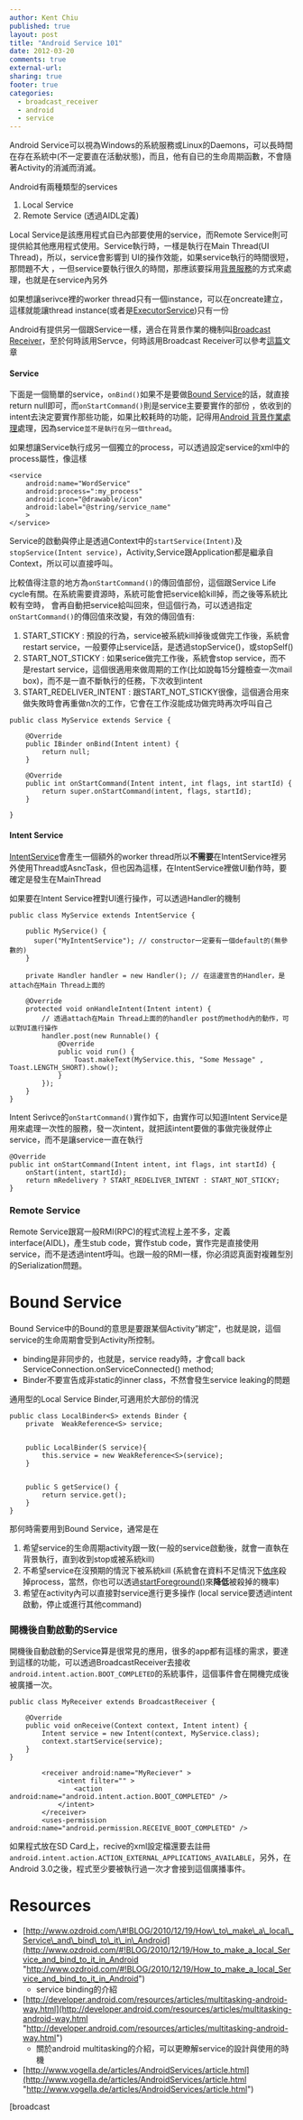 ```yaml
---
author: Kent Chiu
published: true
layout: post
title: "Android Service 101"
date: 2012-03-20
comments: true
external-url:
sharing: true
footer: true
categories:
  - broadcast_receiver
  - android
  - service
---
```





Android
Service可以視為Windows的系統服務或Linux的Daemons，可以長時間在存在系統中(不一定要直在活動狀態)，而且，他有自已的生命周期函數，不會隨著Activity的消滅而消滅。

Android有兩種類型的services

1.  Local Service
2.  Remote Service (透過AIDL定義)

Local Service是該應用程式自已內部要使用的service，而Remote
Service則可提供給其他應用程式使用。Service執行時，一樣是執行在Main
Thread(UI Thread)，所以，service會影響到
UI的操作效能，如果service執行的時間很短，那問題不大
，一但service要執行很久的時間，那應該要採用[背景服務](http://wiki.kent-chiu.com/doku.php?id=android:background_processing "android:background_processing")的方式來處理，也就是在service內另外

如果想讓serivce裡的worker
thread只有一個instance，可以在oncreate建立，這樣就能讓thread
instance(或者是[ExecutorService](http://developer.android.com/reference/java/util/concurrent/ExecutorService.html "http://developer.android.com/reference/java/util/concurrent/ExecutorService.html"))只有一份

Android有提供另一個跟Service一樣，適合在背景作業的機制叫[Broadcast
Receiver](http://developer.android.com/reference/android/content/BroadcastReceiver.html "http://developer.android.com/reference/android/content/BroadcastReceiver.html")，至於何時該用Servce，何時該用Broadcast
Receiver可以參考[這篇](http://developer.android.com/resources/articles/multitasking-android-way.html "http://developer.android.com/resources/articles/multitasking-android-way.html")文章

#### Service

下面是一個簡單的service，`onBind()`如果不是要做[Bound
Service](#bound_service "android:service_101 ↵")的話，就直接return
null即可，而`onStartCommand()`則是service主要要實作的部份
，依收到的intent去決定要實作那些功能，如果比較耗時的功能，記得用[Android
背景作業處理](http://wiki.kent-chiu.com/doku.php?id=android:background_processing "android:background_processing")處理，因為service`並不是執行在另一個thread`。

如果想讓Service執行成另一個獨立的process，可以透過設定service的xml中的process屬性，像這樣

```
<service
    android:name="WordService"
    android:process=":my_process" 
    android:icon="@drawable/icon"
    android:label="@string/service_name"
    >
</service>
```

Service的啟動與停止是透過Context中的`startService(Intent)`及`stopService(Intent service)`，Activity,Service跟Application都是繼承自Context，所以可以直接呼叫。

比較值得注意的地方為`onStartCommand()`的傳回值部份，這個跟Service Life
cycle有關。在系統需要資源時，系統可能會把service給kill掉，而之後等系統比較有空時，
會再自動把service給叫回來，但這個行為，可以透過指定`onStartCommand()`的傳回值來改變，有效的傳回值有:

1.  START\_STICKY :
    預設的行為，service被系統kill掉後或做完工作後，系統會restart
    service，一般要停止service話，是透過stopService()，或stopSelf()
2.  START\_NOT\_STICKY : 如果serice做完工作後，系統會stop
    service，而不是restart
    service，這個很適用來做周期的工作(比如說每15分鐘檢查一次mail
    box)，而不是一直不斷執行的任務，下次收到intent
3.  START\_REDELIVER\_INTENT :
    跟START\_NOT\_STICKY很像，這個適合用來做失敗時會再重做n次的工作，它會在工作沒能成功做完時再次呼叫自己

```
public class MyService extends Service {
 
    @Override
    public IBinder onBind(Intent intent) {
        return null;
    }
 
    @Override
    public int onStartCommand(Intent intent, int flags, int startId) {
        return super.onStartCommand(intent, flags, startId);
    }
 
}
```

#### Intent Service

[IntentService](http://developer.android.com/reference/android/app/IntentService.html "http://developer.android.com/reference/android/app/IntentService.html")會產生一個額外的worker
thread所以**不需要**在IntentService裡另外使用Thread或AsncTask，但也因為這樣，在IntentService裡做UI動作時，要確定是發生在MainThread

如果要在Intent Service裡對UI進行操作，可以透過Handler的機制

```
public class MyService extends IntentService {
 
    public MyService() { 
      super("MyIntentService"); // constructor一定要有一個default的(無參數的)
    }
 
    private Handler handler = new Handler(); // 在這邊宣告的Handler，是attach在Main Thread上面的
 
    @Override
    protected void onHandleIntent(Intent intent) {
        // 透過attach在Main Thread上面的的handler post的method內的動作，可以對UI進行操作
        handler.post(new Runnable() {
            @Override
            public void run() {
                Toast.makeText(MyService.this, "Some Message" , Toast.LENGTH_SHORT).show();
            }
        });
    }
}
```

Intent Serivce的`onStartCommand()`實作如下，由實作可以知道Intent
Service是用來處理一次性的服務，發一次intent，就把該intent要做的事做完後就停止service，而不是讓service一直在執行

```
@Override
public int onStartCommand(Intent intent, int flags, int startId) {
    onStart(intent, startId);
    return mRedelivery ? START_REDELIVER_INTENT : START_NOT_STICKY;
}
```

### Remote Service

Remote
Service跟寫一般RMI(RPC)的程式流程上差不多，定義interface(AIDL)，產生stub
code，實作stub
code，實作完是直接使用service，而不是透過intent呼叫。也跟一般的RMI一樣，你必須認真面對複雜型別的Serialization問題。

Bound Service
=============

Bound
Service中的Bound的意思是要跟某個Activity”綁定”，也就是說，這個service的生命周期會受到Activity所控制。

-   binding是非同步的，也就是，service ready時，才會call back
    ServiceConnection.onServiceConnected() method;
-   Binder不要宣告成非static的inner class，不然會發生service
    leaking的問題

通用型的Local Service Binder,可適用於大部份的情況

```
public class LocalBinder<S> extends Binder {
    private  WeakReference<S> service;
 
 
    public LocalBinder(S service){
        this.service = new WeakReference<S>(service);
    }
 
 
    public S getService() {
        return service.get();
    }
}
```

那何時需要用到Bound Service，通常是在

1.  希望service的生命周期activity跟一致(一般的service啟動後，就會一直執在背景執行，直到收到stop或被系統kill)
2.  不希望service在沒預期的情況下被系統kill
    (系統會在資料不足情況下[依序](http://wiki.kent-chiu.com/doku.php?id=android:%E4%BE%9D%E5%BA%8F "android:依序")殺掉process，當然，你也可以透過[startForeground()](http://developer.android.com/reference/android/app/Service.html#startForeground(int,%20android.app.Notification) "http://developer.android.com/reference/android/app/Service.html#startForeground(int, android.app.Notification)")來**降低**被殺掉的機率)
3.  希望在activity內可以直接對service進行更多操作 (local
    service要透過intent啟動，停止或進行其他command)

### 開機後自動啟動的Service

開機後自動啟動的Service算是很常見的應用，很多的app都有這樣的需求，要達到這樣的功能，可以透過BroadcastReceiver去接收`android.intent.action.BOOT_COMPLETED`的系統事件，這個事件會在開機完成後被廣播一次。

```
public class MyReceiver extends BroadcastReceiver {
 
    @Override
    public void onReceive(Context context, Intent intent) {
        Intent service = new Intent(context, MyService.class);
        context.startService(service);
    }
}
```


```
        <receiver android:name="MyReciever" >
            <intent filter="" >
                <action android:name="android.intent.action.BOOT_COMPLETED" />
            </intent>
        </receiver>
        <uses-permission android:name="android.permission.RECEIVE_BOOT_COMPLETED" />
```

如果程式放在SD
Card上，recive的xml設定檔還要去註冊`android.intent.action.ACTION_EXTERNAL_APPLICATIONS_AVAILABLE`，另外，在Android
3.0之後，程式至少要被執行過一次才會接到這個廣播事件。

Resources
=========

-   [http://www.ozdroid.com/\#!BLOG/2010/12/19/How\_to\_make\_a\_local\_Service\_and\_bind\_to\_it\_in\_Android](http://www.ozdroid.com/#!BLOG/2010/12/19/How_to_make_a_local_Service_and_bind_to_it_in_Android "http://www.ozdroid.com/#!BLOG/2010/12/19/How_to_make_a_local_Service_and_bind_to_it_in_Android")
    - service binding的介紹
-   [http://developer.android.com/resources/articles/multitasking-android-way.html](http://developer.android.com/resources/articles/multitasking-android-way.html "http://developer.android.com/resources/articles/multitasking-android-way.html")
    - 關於android
    multitasking的介紹，可以更瞭解service的設計與使用的時機
-   [http://www.vogella.de/articles/AndroidServices/article.html](http://www.vogella.de/articles/AndroidServices/article.html "http://www.vogella.de/articles/AndroidServices/article.html")



[broadcast
